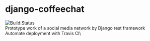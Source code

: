 # django-coffeechat

[![Build Status](https://app.travis-ci.com/Yufanzh/django-coffeechat.svg?branch=5-accounts-api-unit-tests)](https://app.travis-ci.com/Yufanzh/django-coffeechat)\
Prototype work of a social media network by Django rest framework\
Automate deployment with Travis CI\
